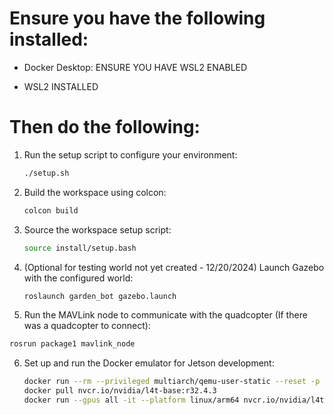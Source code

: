 # Ensure you have the following installed:

- Docker Desktop: ENSURE YOU HAVE WSL2 ENABLED

- WSL2 INSTALLED

# Then do the following:

1. Run the setup script to configure your environment:
   ```bash
   ./setup.sh
   ```

2. Build the workspace using colcon:
   ```bash
   colcon build
   ```

3. Source the workspace setup script:
   ```bash
   source install/setup.bash
   ```

4. (Optional for testing world not yet created - 12/20/2024) Launch Gazebo with the configured world:
   ```bash
   roslaunch garden_bot gazebo.launch
   ```

5.  Run the MAVLink node to communicate with the quadcopter (If there was a quadcopter to connect):
   ```bash
   rosrun package1 mavlink_node
   ```

6. Set up and run the Docker emulator for Jetson development:
   ```bash
   docker run --rm --privileged multiarch/qemu-user-static --reset -p yes
   docker pull nvcr.io/nvidia/l4t-base:r32.4.3
   docker run --gpus all -it --platform linux/arm64 nvcr.io/nvidia/l4t-base:r32.4.3
   ```
